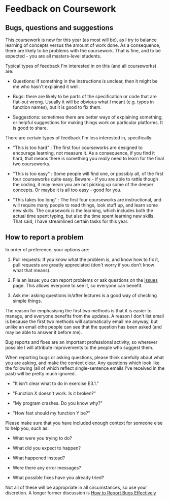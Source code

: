 Feedback on Coursework
======================

Bugs, questions and suggestions
-------------------------------

This coursework is new for this year (as most will be), as
I try to balance learning of concepts versus the amount
of work done. As a consequence, there are likely to be
problems with the coursework. That is fine, and to
be expected - you are all masters-level students.

Typical types of feedback I'm interested in on this
(and all courseworks) are:

- Questions: if something in the instructions is unclear,
  then it might be me who hasn't explained it well.
  
- Bugs: there are likely to be parts of the specification
  or code that are flat-out wrong. Usually it will be obvious
  what I meant (e.g. typos in function names), but it
  is good to fix them.
  
- Suggestions: sometimes there are better ways of
  explaining something, or helpful suggestions for
  making things work on particular platforms. It is
  good to share.
  
There are certain types of feedback I'm less interested
in, specifically:

- "This is too hard" : The first four courseworks are
  designed to encourage learning, not measure it. As
  a consequence, if you find it hard, that means there
  is something you _really_ need to learn for the final
  two courseworks.
  
- "This is too easy" : Some people will find one, or
  possibly all, of the first four courseworks quite
  easy. Beware - if you are able to rattle though
  the coding, it may mean you are not picking up
  some of the deeper concepts. Or maybe it is all
  too easy - good for you.
  
- "This takes too long" : The first four courseworks
  are instructional, and will require many people
  to read things, look stuff up, and learn some
  new skills. The coursework _is_ the learning,
  which includes both the actual time spent typing,
  but also the time spent learning new skills. That
  said, I have streamlined certain tasks for this year.

How to report a problem
-----------------------

In order of preference, your options are:

1. Pull requests: If you know what the problem is, and
   know how to fix it, pull requests are greatly appreciated
   (don't worry if you don't know what that means).

2. File an issue: you can report problems or ask questions on the
   [issues](https://github.com/HPCE/hpce-2014-cw1/issues) page.
   This allows everyone to see it, so everyone can benefit.

3. Ask me: asking questions in/after lectures is a good
    way of checking simple things.

The reason for emphasising the first two methods is
that it is easier to manage, and everyone benefits
from the updates. A reason I don't list email is because
the first two methods will automatically email me
anyway, but unlike an email othe people can see that
the question has been asked (and may be able to
answer it before me).

Bug reports and fixes are an important professional
activity, so wherever possible I will attribute
improvements to the people who suggest them.

When reporting bugs or asking questions, please
think carefully about what you are asking, and
make the context clear. Any questions which look
like the following (all of which reflect single-sentence
emails I've received in the past) will be
pretty much ignored.

- "It isn't clear what to do in exercise E3.1."

- "Function X doesn't work. Is it broken?"

- "My program crashes. Do you know why?"

- "How fast should my function Y be?"

Please make sure that you have included enough
context for someone else to help you, such as:

- What were you trying to do?

- What did you expect to happen?

- What happened instead?

- Were there any error messages?

- What possible fixes have you already tried?

Not all of these will be appropriate in all
circumstances, so use your discretion. A longer
former discussion is [How to Report Bugs Effectively](http://www.chiark.greenend.org.uk/~sgtatham/bugs.html)

